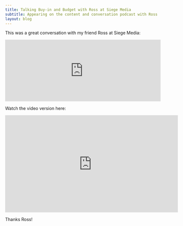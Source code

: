 ```yaml
---
title: Talking Buy-in and Budget with Ross at Siege Media
subtitle: Appearing on the content and conversation podcast with Ross
layout: blog
---
```


This was a great conversation with my friend Ross at Siege Media:

<iframe height="200px" width="100%" frameborder="no" scrolling="no" seamless src="https://player.simplecast.com/19ee85ba-05d2-4c9e-babf-d78640247c2a?dark=false"></iframe>

Watch the video version here:

<iframe width="560" height="315" src="https://www.youtube.com/embed/d-dmTyt-yVA" title="YouTube video player" frameborder="0" allow="accelerometer; autoplay; clipboard-write; encrypted-media; gyroscope; picture-in-picture" allowfullscreen></iframe>

Thanks Ross!
